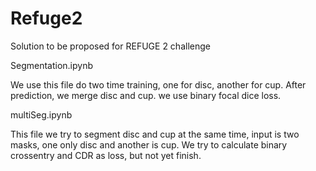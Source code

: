 # Refuge2
Solution to be proposed for REFUGE 2 challenge





Segmentation.ipynb


We use this file do two time training, one for disc, another for cup. After prediction, we merge disc and cup.
we use binary focal dice loss.




multiSeg.ipynb

This file we try to segment disc and cup at the same time, input is two masks, one only disc and another is cup.
We try to calculate binary crossentry and CDR as loss, but not yet finish.
